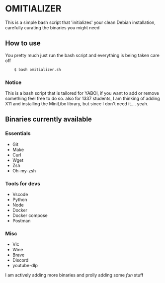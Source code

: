 # OMITIALIZER
This is a simple bash script that 'initializes' your clean Debian installation, carefully curating the binaries you might need

## How to use
You pretty much just run the bash script and everything is being taken care off
```bash
    $ bash omitializer.sh 
```
### Notice
This is a bash script that is tailored for YABOI, if you want to add or remove something feel free to do so.
also for 1337 students, I am thinking of adding X11 and installing the MiniLibx library, but since I don't need it.... yeah.

## Binaries currently available

### Essentials 
- Git
- Make
- Curl
- Wget
- Zsh
- Oh-my-zsh

### Tools for devs
- Vscode
- Python
- Node
- Docker
- Docker compose
- Postman

### Misc
- Vlc
- Wine
- Brave
- Discord
- youtube-dlp


I am actively adding more binaries and prolly adding some *fun* stuff
